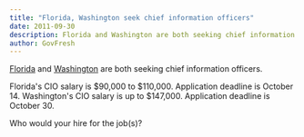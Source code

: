 ```yaml
---
title: "Florida, Washington seek chief information officers"
date: 2011-09-30
description: Florida and Washington are both seeking chief information officers.
author: GovFresh
---
```


<a href="https://jobs.myflorida.com/viewjob.html?refnode=2069053">Florida</a> and <a href="http://agency.governmentjobs.com/washington/default.cfm?action=viewJob&amp;jobID=372552&amp;hit_count=yes&amp;headerFooter=1&amp;promo=0&amp;transfer=0&amp;WDDXJobSearchParams=%3CwddxPacket%20version%3D%271.0%27%3E%3Cheader%2F%3E%3Cdata%3E%3Cstruct%3E%3Cvar%20name%3D%27FIND_KEYWORD%27%3E%3Cstring%3E%3C%2Fstring%3E%3C%2Fvar%3E%3Cvar%20name%3D%27CATEGORYID%27%3E%3Cstring%3E-1%3C%2Fstring%3E%3C%2Fvar%3E%3Cvar%20name%3D%27TRANSFER%27%3E%3Cstring%3E0%3C%2Fstring%3E%3C%2Fvar%3E%3Cvar%20name%3D%27PROMOTIONALJOBS%27%3E%3Cstring%3E0%3C%2Fstring%3E%3C%2Fvar%3E%3C%2Fstruct%3E%3C%2Fdata%3E%3C%2FwddxPacket%3E">Washington</a> are both seeking chief information officers.

Florida's CIO salary is $90,000 to $110,000. Application deadline is October 14. Washington's CIO salary is up to $147,000. Application deadline is October 30.

Who would your hire for the job(s)?
